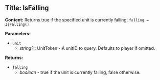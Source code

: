 ## Title: IsFalling

**Content:**
Returns true if the specified unit is currently falling.
`falling = IsFalling()`

**Parameters:**
- `unit`
  - *string?* : UnitToken - A unitID to query. Defaults to player if omitted.

**Returns:**
- `falling`
  - *boolean* - true if the unit is currently falling, false otherwise.